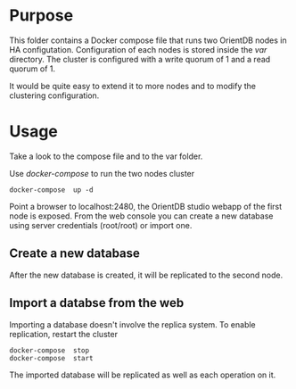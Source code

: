 
# Purpose

This folder contains a Docker compose file that runs two OrientDB nodes in HA configutation.
Configuration of each nodes is stored inside the *var* directory.
The cluster is configured with a write quorum of 1 and a read quorum of 1.

It would be quite easy to extend it to more nodes and to modify the clustering configuration.

# Usage

Take a look to the compose file and to the var folder.

Use *docker-compose*  to run the two nodes cluster

```shell
docker-compose  up -d
```

Point a browser to localhost:2480, the OrientDB studio webapp of the first node is exposed.
From the web console you can create a new database using server credentials (root/root) or import one.

## Create a new database

After the new database is created, it will be replicated to the second node.

## Import a databse from the web

Importing a database doesn't involve the replica system. To enable replication, restart the cluster

```shell
docker-compose  stop
docker-compose  start
```

The imported database will be replicated as well as each operation on it.


